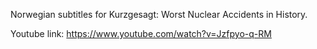 Norwegian subtitles for Kurzgesagt: Worst Nuclear Accidents in History.

Youtube link: https://www.youtube.com/watch?v=Jzfpyo-q-RM
